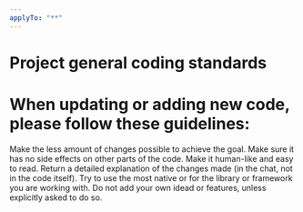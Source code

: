 ```yaml
---
applyTo: "**"
---
```

# Project general coding standards

# When updating or adding new code, please follow these guidelines:
Make the less amount of changes possible to achieve the goal.
Make sure it has no side effects on other parts of the code.
Make it human-like and easy to read.
Return a detailed explanation of the changes made (in the chat, not in the code itself).
Try to use the most native or for the library or framework you are working with.
Do not add your own idead or features, unless explicitly asked to do so.
